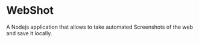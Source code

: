 # WebShot
A Nodejs application that allows to take automated Screenshots of the web and save it locally.
